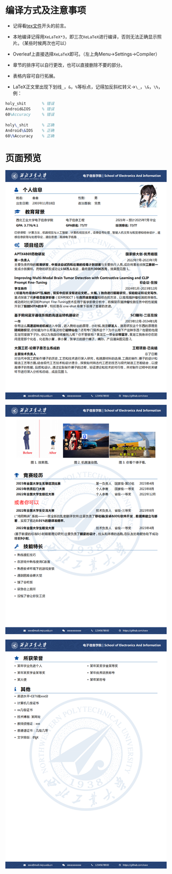# 编译方式及注意事项

- 记得看[tex文件](./example-main.tex)开头的前言。
- 本地编译记得用`XeLaTeX*3`，即三次`XeLaTeX`进行编译，否则无法正确显示照片。（某些时候两次也可以）
- Overleaf上直接选择`XeLaTeX`即可。（左上角Menu->Settings->Compiler）

- 章节的排序可以自行更改，也可以直接删除不要的部分。
- 表格内容可自行拓展。

- LaTeX正文里出现下划线`_`，`&`，`%`等标点，记得加反斜杠转义->`\_`，`\&`，`\%`，例：

```latex
holy_shit 		% 错误
Android&IOS		% 错误
60%Accuracy		% 错误

holy\_shit		% 正确
Android\&IOS	% 正确
60\%Accuracy	% 正确
```



# 页面预览

![](readme_images/example-1.png)

![](readme_images/example-2.png)

![](readme_images/example-3.png)

